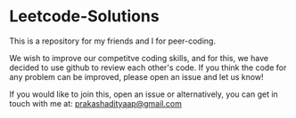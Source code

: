 # Leetcode-Solutions
This is a repository for my friends and I for peer-coding.

We wish to improve our competitve coding skills, and for this, we have decided to use github to review each other's code. If you think the code for any problem can be improved, please open an issue and let us know!

If you would like to join this, open an issue or alternatively, you can get in touch with me at: prakashadityaap@gmail.com
